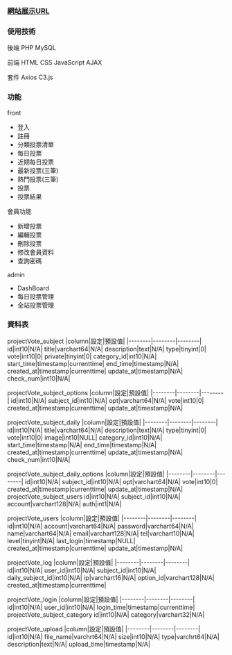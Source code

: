 ### [網站展示URL](http://220.128.133.15/s1110420/projectVote/index.php)

### 使用技術
後端
PHP
MySQL

前端
HTML
CSS
JavaScript
AJAX

套件
Axios
C3.js

### 功能
front <br>
<ul>
<li>登入</li>
<li>註冊</li>
<li>分類投票清單</li>
<li>每日投票</li>
<li>近期每日投票</li>
<li>最新投票(三筆)</li>
<li>熱門投票(三筆)</li>
<li>投票</li>
<li>投票結果</li>
</ul>
會員功能
<ul>
    <li>新增投票</li>
    <li>編輯投票</li>
    <li>刪除投票</li>
    <li>修改會員資料</li>
    <li>查詢密碼</li>
</ul>
admin<br>
<ul>
    <li>DashBoard</li>
    <li>每日投票管理</li>
    <li>全站投票管理</li>
</ul>



### 資料表
projectVote_subject
|column|設定|預設值|
|--------|--------|--------|
id|int10|N/A|
title|varchart64|N/A|
description|text|N/A|
type|tinyint|0|
vote|int10|0|
private|tinyint|0|
category_id|int10|N/A|
start_time|timestamp|currenttime|
end_time|timestamp|N/A|
created_at|timestamp|currenttime|
update_at|timestamp|N/A|
check_num|int10|N/A|

projectVote_subject_options
|column|設定|預設值|
|--------|--------|--------|
id|int10|N/A|
subject_id|int10|N/A|
opt|varchart64|N/A|
vote|int10|0|
created_at|timestamp|currenttime|
update_at|timestamp|N/A|

projectVote_subject_daily
|column|設定|預設值|
|--------|--------|--------|
id|int10|N/A|
title|varchart64|N/A|
description|text|N/A|
type|tinyint|0|
vote|int10|0|
image|int10|NULL|
category_id|int10|N/A|
start_time|timestamp|N/A|
end_time|timestamp|N/A|
created_at|timestamp|currenttime|
update_at|timestamp|N/A|
check_num|int10|N/A|

projectVote_subject_daily_options
|column|設定|預設值|
|--------|--------|--------|
id|int10|N/A|
subject_id|int10|N/A|
opt|varchart64|N/A|
vote|int10|0|
created_at|timestamp|currenttime|
update_at|timestamp|N/A|
projectVote_subject_users
id|int10|N/A|
subject_id|int10|N/A|
account|varchart128|N/A|
auth|int1|N/A|

projectVote_users
|column|設定|預設值|
|--------|--------|--------|
id|int10|N/A|
account|varchart64|N/A|
password|varchart64|N/A|
name|varchart64|N/A|
email|varchart128|N/A|
tel|varchart10|N/A|
level|tinyint|N/A|
last_login|timestamp|NULL|
created_at|timestamp|currenttime|
update_at|timestamp|N/A|

projectVote_log
|column|設定|預設值|
|--------|--------|--------|
id|int10|N/A|
user_id|int10|N/A|
subject_id|int10|N/A|
daily_subject_id|int10|N/A|
ip|varchart16|N/A|
option_id|varchart128|N/A|
created_at|timestamp|currenttime|

projectVote_login
|column|設定|預設值|
|--------|--------|--------|
id|int10|N/A|
user_id|int10|N/A|
login_time|timestamp|currenttime|
projectVote_subject_category
id|int10|N/A|
category|varchart32|N/A|

projectVote_upload
|column|設定|預設值|
|--------|--------|--------|
id|int10|N/A|
file_name|varchrt64|N/A|
size|int10|N/A|
type|varchrt64|N/A|
description|text|N/A|
upload_time|timestamp|N/A|
